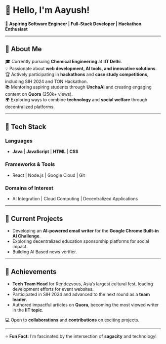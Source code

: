# 👋 Hello, I'm Aayush!  

🚀 **Aspiring Software Engineer | Full-Stack Developer | Hackathon Enthusiast**  

---

## 🌟 About Me  

🎓 Currently pursuing **Chemical Engineering** at **IIT Delhi**.  
💡 Passionate about **web development, AI tools, and innovative solutions**.  
🏆 Actively participating in **hackathons** and **case study competitions**, including SIH 2024 and TON Hackathon.  
📚 Mentoring aspiring students through **UnchaAi** and creating engaging content on **Quora** (250k+ views).  
🌍 Exploring ways to combine **technology** and **social welfare** through decentralized platforms.  

---

## 🔧 Tech Stack  

### Languages  
- **Java** | **JavaScript** | **HTML** | **CSS**

### Frameworks & Tools  
- React | Node.js | Google Cloud | Git  

### Domains of Interest  
- AI Integration | Cloud Computing | Decentralized Applications  

---

## 🎯 Current Projects  

- Developing an **AI-powered email writer** for the **Google Chrome Built-in AI Challenge**.  
- Exploring decentralized education sponsorship platforms for social impact.  
- Building AI Based news verifier.
---

## 🏅 Achievements  

- **Tech Team Head** for Rendezvous, Asia’s largest cultural fest, leading development efforts for event websites.  
- Participated in SIH 2024 and advanced to the next round as a **team leader**.  
- Authored impactful articles on **Quora**, becoming the most viewed writer in the **IIT topic**.  


💻 Open to **collaborations** and **contributions** on exciting projects.  

---

⭐ **Fun Fact:** I’m fascinated by the intersection of **sagacity** and technology!  

